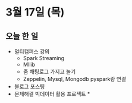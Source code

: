 # 3월 17일 (목)

## 오늘 한 일

* 멀티캠퍼스 강의
  * Spark Streaming
  * Mllib
  * 줌 채팅로그 가지고 놀기
  * Zeppelin, Mysql, Mongodb pyspark랑 연결
* 블로그 포스팅
* 문제해결 빅데이터 활용 프로젝트
  * 